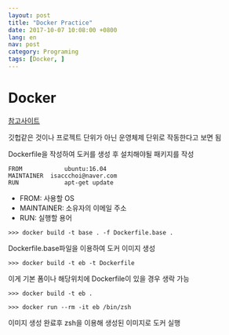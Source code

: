 ```yaml
---
layout: post
title: "Docker Practice"
date: 2017-10-07 10:08:00 +0800
lang: en
nav: post
category: Programing
tags: [Docker, ]
---
```


# Docker

[참고사이트](https://subicura.com/2017/01/19/docker-guide-for-beginners-1.html)


깃헙같은 것이나 프로젝트 단위가 아닌 운영체제 단위로 작동한다고 보면 됨

Dockerfile을 작성하여 도커를 생성 후 설치해야될 패키지를 작성

```docker
FROM			ubuntu:16.04
MAINTAINER	isaccchoi@naver.com
RUN				apt-get update
```
- FROM: 사용할 OS
- MAINTAINER: 소유자의 이메일 주소
- RUN: 실행할 용어

```docker
>>> docker build -t base . -f Dockerfile.base .
```
Dockerfile.base파일을 이용하여 도커 이미지 생성

```
>>> docker build -t eb -t Dockerfile
```
이게 기본 폼이나 해당위치에 Dockerfile이 있을 경우 생락 가능

```
>>> docker build -t eb .
```

```
>>> docker run --rm -it eb /bin/zsh
```
이미지 생성 완료후 zsh을 이용해 생성된 이미지로 도커 실행
